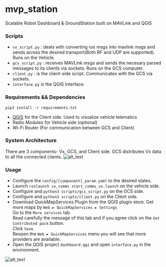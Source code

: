 # mvp_station
Scalable Robot Dashboard & GroundStation built on MAVLink and QGIS
### Scripts
- `vx_script.py`  : deals with converting ros msgs into mavlink msgs and sends across the desired transport(Both RF and UDP are supported). Runs on the Vehicle. <br>
- `gcs_script.py` : receives MAVLink msgs and sends the necesary parsed messages to its clients via sockets. Runs on the GCS computer. <br>
- `client.py` : is the client-side script. Communicates with the GCS via sockets.<br>
- `interface.py` is the QGIS Interface. 

### Requirements && Dependencies
```pip3 install -r requirements.txt```
<br>
- [QGIS](https://www.qgis.org/en/site/forusers/download.html) for the Client side. Used to visualize vehicle telematics <br>
- Radio Modules for Vehicle side (optional) <br>
- Wi-Fi Router (For communication between GCS and Client)

### System Architecture
There are 3 components- Vx, GCS, and Client side.
GCS distributes Vx data to all the connected clients.
![alt_text](/media/arch.png)


### Usage
- Configure the `config/[component]_param.yaml` to the desired states. <br>
- Launch `roslaunch vx_comms start_comms_vx.launch`  on the vehicle side. <br>
- Configure and `python3 scripts/gcs_script.py` on the GCS side. <br>
- Configure and `python3 scripts/client.py` on the Client side. <br>
- Download QuickMapServices Plugin from the QGIS plugin store. Get more maps by
`Web ► QuickMapServices ► Settings`<br>
Go to the `More services` tab. <br>
Read carefully the message of this tab and if you agree click on the `Get Contributed pack` button. <br>
Click `Save`.<br>
Reopen the `Web ► QuickMapServices` menu you will see that more providers are available.<br>
- Open the QGIS project `dashboard.qgz` and open `interface.py` in the environment.

![alt_text](/media/qgis_updated.gif)
